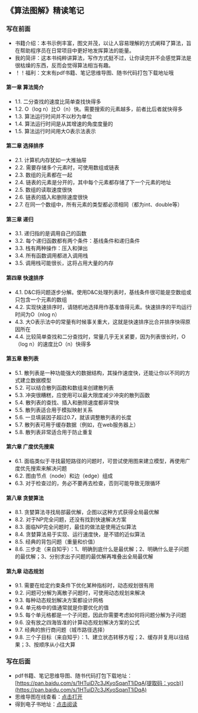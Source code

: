 ﻿## 《算法图解》精读笔记

### 写在前面
- 书籍介绍：本书示例丰富，图文并茂，以让人容易理解的方式阐释了算法，旨在帮助程序员在日常项目中更好地发挥算法的能量。
- 我的简评：这本书纯粹讲算法，写作方式挺不过，让你读完并不会感觉算法是很枯燥的东西，反而会觉得算法相当有趣。
- ！！福利：文末有pdf书籍、笔记思维导图、随书代码打包下载地址哦

#### 第一章 算法简介
- 1.1. 二分查找的速度比简单查找快得多
- 1.2. O（log n）比O（n）快。需要搜索的元素越多，前者比后者就快得多
- 1.3. 算法运行时间并不以秒为单位
- 1.4. 算法运行时间是从其增速的角度度量的
- 1.5. 算法运行时间用大O表示法表示

#### 第二章 选择排序
- 2.1. 计算机内存犹如一大推抽屉
- 2.2. 需要存储多个元素时，可使用数组或链表
- 2.3. 数组的元素都在一起
- 2.4. 链表的元素是分开的，其中每个元素都存储了下一个元素的地址
- 2.5. 数组的读取速度很快
- 2.6. 链表的插入和删除速度很快
- 2.7. 在同一个数组中，所有元素的类型都必须相同（都为int、double等）

#### 第三章 递归
- 3.1. 递归指的是调用自己的函数
- 3.2. 每个递归函数都有两个条件：基线条件和递归条件
- 3.3. 栈有两种操作：压入和弹出
- 3.4. 所有函数调用都进入调用栈
- 3.5. 调用栈可能很长，这将占用大量的内存

#### 第四章 快速排序
- 4.1. D&C将问题逐步分解。使用D&C处理列表时，基线条件很可能是空数组或只包含一个元素的数组
- 4.2. 实现快速排序时，请随机地选择用作基准值得元素。快速排序的平均运行时间为O（nlog n）
- 4.3. 大O表示法中的常量有时候事关重大，这就是快速排序比合并排序快得原因所在
- 4.4. 比较简单查找和二分查找时，常量几乎无关紧要，因为列表很长时，O（log n）的速度比O（n）快得多

#### 第五章 散列表
- 5.1. 散列表是一种功能强大的数据结构，其操作速度快，还能让你以不同的方式建立数据模型
- 5.2. 可以结合散列函数和数组来创建散列表
- 5.3. 冲突很糟糕，应使用可以最大限度减少冲突的散列函数
- 5.4. 散列表的查找、插入和删除速度都非常快
- 5.5. 散列表适合用于模拟映射关系
- 5.6. 一旦填装因子超过0.7，就该调整散列表的长度
- 5.7. 散列表可用于缓存数据（例如，在web服务器上）
- 5.8. 散列表非常适合用于防止重复

#### 第六章 广度优先搜索
- 6.1. 面临类似于寻找最短路径的问题时，可尝试使用图来建立模型，再使用广度优先搜索来解决问题
- 6.2. 图由节点（node）和边（edge）组成
- 6.3. 对于检查过的，务必不要再去检查，否则可能导致无限循环

#### 第八章 贪婪算法
- 8.1. 贪婪算法寻找局部最优解，企图以这种方式获得全局最优解
- 8.2. 对于NP完全问题，还没有找到快速解决方案
- 8.3. 面临NP完全问题时，最佳的做法是使用近似算法
- 8.4. 贪婪算法易于实现、运行速度快，是不错的近似算法
- 8.5. 经典的背包问题（重量和价值）
- 8.6. 三步走（来自知乎）：1、明确到底什么是最优解；2、明确什么是子问题的最优解；3、分别求出子问题的最优解再堆叠出全局最优解

#### 第九章 动态规划
- 9.1. 需要在给定约束条件下优化某种指标时，动态规划很有用
- 9.2. 问题可分解为离散子问题时，可使用动态规划来解决
- 9.3. 每种动态规划解决方案都设计网格
- 9.4. 单元格中的值通常就是你要优化的值
- 9.5. 每个单元格都是一个子问题，因此你需要考虑如何将问题分解为子问题
- 9.6. 没有放之四海皆准的计算动态规划解决方案的公式
- 9.7. 经典的旅行商问题（城市路径选择）
- 9.8. 三个子目标（来自知乎）：1、建立状态转移方程；2、缓存并复用以往结果；3、按顺序从小往大算

### 写在后面
- pdf书籍、笔记思维导图、随书代码打包下载地址：[https://pan.baidu.com/s/1HTuiD7c3JKyoSqanT1iDqA(提取码：yocb)](https://pan.baidu.com/s/1HTuiD7c3JKyoSqanT1iDqA)
- 思维导图在线查看：[点击打开](/assets/attachment/fed-book/《算法图解》_袁国忠译_201703.svg)
- 得到电子书地址：[点击阅读](https://www.dedao.cn/eBook/bODoM61kAj9Rql84gzG5nVNZopXKY3D8eq3JLrBmEDv2QPMOyx7a6e1dbPQj2Zdm)